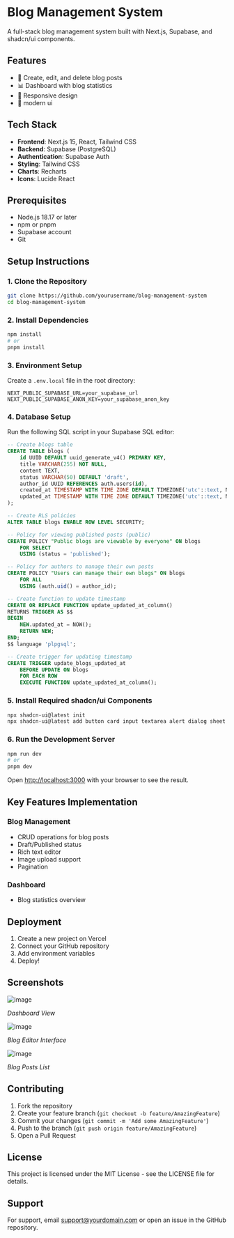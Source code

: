 # Blog Management System

A full-stack blog management system built with Next.js, Supabase, and shadcn/ui components.

## Features

- 📝 Create, edit, and delete blog posts
- 📊 Dashboard with blog statistics
- 📱 Responsive design
- 🎨 modern ui

## Tech Stack

- **Frontend**: Next.js 15, React, Tailwind CSS
- **Backend**: Supabase (PostgreSQL)
- **Authentication**: Supabase Auth
- **Styling**: Tailwind CSS
- **Charts**: Recharts
- **Icons**: Lucide React

## Prerequisites

- Node.js 18.17 or later
- npm or pnpm
- Supabase account
- Git

## Setup Instructions

### 1. Clone the Repository

```bash
git clone https://github.com/yourusername/blog-management-system
cd blog-management-system
```

### 2. Install Dependencies

```bash
npm install
# or
pnpm install
```

### 3. Environment Setup

Create a `.env.local` file in the root directory:

```env
NEXT_PUBLIC_SUPABASE_URL=your_supabase_url
NEXT_PUBLIC_SUPABASE_ANON_KEY=your_supabase_anon_key
```

### 4. Database Setup

Run the following SQL script in your Supabase SQL editor:

```sql
-- Create blogs table
CREATE TABLE blogs (
    id UUID DEFAULT uuid_generate_v4() PRIMARY KEY,
    title VARCHAR(255) NOT NULL,
    content TEXT,
    status VARCHAR(50) DEFAULT 'draft',
    author_id UUID REFERENCES auth.users(id),
    created_at TIMESTAMP WITH TIME ZONE DEFAULT TIMEZONE('utc'::text, NOW()),
    updated_at TIMESTAMP WITH TIME ZONE DEFAULT TIMEZONE('utc'::text, NOW())
);

-- Create RLS policies
ALTER TABLE blogs ENABLE ROW LEVEL SECURITY;

-- Policy for viewing published posts (public)
CREATE POLICY "Public blogs are viewable by everyone" ON blogs
    FOR SELECT
    USING (status = 'published');

-- Policy for authors to manage their own posts
CREATE POLICY "Users can manage their own blogs" ON blogs
    FOR ALL
    USING (auth.uid() = author_id);

-- Create function to update timestamp
CREATE OR REPLACE FUNCTION update_updated_at_column()
RETURNS TRIGGER AS $$
BEGIN
    NEW.updated_at = NOW();
    RETURN NEW;
END;
$$ language 'plpgsql';

-- Create trigger for updating timestamp
CREATE TRIGGER update_blogs_updated_at
    BEFORE UPDATE ON blogs
    FOR EACH ROW
    EXECUTE FUNCTION update_updated_at_column();
```

### 5. Install Required shadcn/ui Components

```bash
npx shadcn-ui@latest init
npx shadcn-ui@latest add button card input textarea alert dialog sheet table toast
```

### 6. Run the Development Server

```bash
npm run dev
# or
pnpm dev
```

Open [http://localhost:3000](http://localhost:3000) with your browser to see the result.



## Key Features Implementation



### Blog Management

- CRUD operations for blog posts
- Draft/Published status
- Rich text editor
- Image upload support
- Pagination

### Dashboard

- Blog statistics overview


## Deployment

1. Create a new project on Vercel
2. Connect your GitHub repository
3. Add environment variables
4. Deploy!

## Screenshots

![image](https://github.com/user-attachments/assets/65c2fe6c-1056-4011-9596-e691c69545d4)

*Dashboard View*

![image](https://github.com/user-attachments/assets/ef15429c-6ed8-4135-bf32-82d81494b3fb)

*Blog Editor Interface*

![image](https://github.com/user-attachments/assets/9bd0f8ed-9c94-4641-9c1e-787045b80369)

*Blog Posts List*

## Contributing

1. Fork the repository
2. Create your feature branch (`git checkout -b feature/AmazingFeature`)
3. Commit your changes (`git commit -m 'Add some AmazingFeature'`)
4. Push to the branch (`git push origin feature/AmazingFeature`)
5. Open a Pull Request

## License

This project is licensed under the MIT License - see the LICENSE file for details.

## Support

For support, email support@yourdomain.com or open an issue in the GitHub repository.
